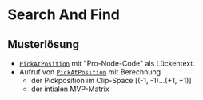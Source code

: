 # Search And Find

## Musterlösung

- [`PickAtPosition`](Core/Pick.cs#L164) mit "Pro-Node-Code" als Lückentext.
- Aufruf von [`PickAtPosition`](Core/Pick.cs#L266) mit Berechnung
  - der Pickposition im Clip-Space [(-1, -1)...(+1, +1)]
  - der intialen MVP-Matrix
  
   
